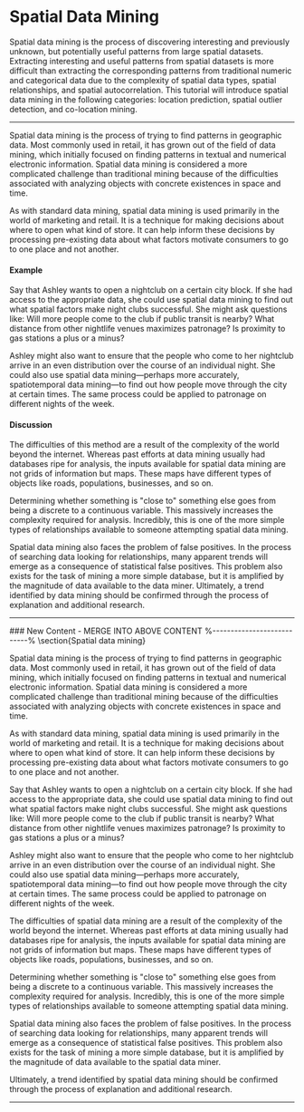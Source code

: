 Spatial Data Mining
============================
Spatial data mining is the process of discovering interesting and previously unknown, but potentially useful patterns from large spatial datasets. Extracting interesting and useful patterns from spatial datasets is more difficult than extracting the corresponding patterns from traditional numeric and categorical data due to the complexity of spatial data types, spatial relationships, and spatial autocorrelation. This tutorial will introduce spatial data mining in the following categories: location prediction, spatial outlier detection, and co-location mining.
<hr> 

Spatial data mining is the process of trying to find patterns in geographic data. Most commonly used in retail, it has grown out of the field of data mining, which initially focused on finding patterns in textual and numerical electronic information. Spatial data mining is considered a more complicated challenge than traditional mining because of the difficulties associated with analyzing objects with concrete existences in space and time.

As with standard data mining, spatial data mining is used primarily in the world of marketing and retail. It is a technique for making decisions about where to open what kind of store. It can help inform these decisions by processing pre-existing data about what factors motivate consumers to go to one place and not another.

#### Example
Say that Ashley wants to open a nightclub on a certain city block. If she had access to the appropriate data, she could use spatial data mining to find out what spatial factors make night clubs successful. She might ask questions like: Will more people come to the club if public transit is nearby? What distance from other nightlife venues maximizes patronage? Is proximity to gas stations a plus or a minus?

Ashley might also want to ensure that the people who come to her nightclub arrive in an even distribution over the course of an individual night. She could also use spatial data mining—perhaps more accurately, spatiotemporal data mining—to find out how people move through the city at certain times. The same process could be applied to patronage on different nights of the week.

#### Discussion
The difficulties of this method are a result of the complexity of the world beyond the internet. Whereas past efforts at data mining usually had databases ripe for analysis, the inputs available for spatial data mining are not grids of information but maps. These maps have different types of objects like roads, populations, businesses, and so on.

Determining whether something is "close to" something else goes from being a discrete to a continuous variable. This massively increases the complexity required for analysis. Incredibly, this is one of the more simple types of relationships available to someone attempting spatial data mining.

Spatial data mining also faces the problem of false positives. In the process of searching data looking for relationships, many apparent trends will emerge as a consequence of statistical false positives. This problem also exists for the task of mining a more simple database, but it is amplified by the magnitude of data available to the data miner. Ultimately, a trend identified by data mining should be confirmed through the process of explanation and additional research.

<hr>
### New Content - MERGE INTO ABOVE CONTENT
%---------------------------%
\section{Spatial data mining}

Spatial data mining is the process of trying to find patterns in geographic data. Most commonly used in retail, it has grown out of the field of data mining, which initially focused on finding patterns in textual and numerical electronic information. Spatial data mining is considered a more complicated challenge than traditional mining because of the difficulties associated with analyzing objects with concrete existences in space and time.


As with standard data mining, spatial data mining is used primarily in the world of marketing and retail. It is a technique for making decisions about where to open what kind of store. It can help inform these decisions by processing pre-existing data about what factors motivate consumers to go to one place and not another.


Say that Ashley wants to open a nightclub on a certain city block. If she had access to the appropriate data, she could use spatial data mining to find out what spatial factors make night clubs successful. She might ask questions like: Will more people come to the club if public transit is nearby? What distance from other nightlife venues maximizes patronage? Is proximity to gas stations a plus or a minus?


Ashley might also want to ensure that the people who come to her nightclub arrive in an even distribution over the course of an individual night. She could also use spatial data mining—perhaps more accurately, spatiotemporal data mining—to find out how people move through the city at certain times. The same process could be applied to patronage on different nights of the week.


The difficulties of spatial data mining are a result of the complexity of the world beyond the internet. Whereas past efforts at data mining usually had databases ripe for analysis, the inputs available for spatial data mining are not grids of information but maps. These maps have different types of objects like roads, populations, businesses, and so on.

Determining whether something is "close to" something else goes from being a discrete to a continuous variable. This massively increases the complexity required for analysis. Incredibly, this is one of the more simple types of relationships available to someone attempting spatial data mining.


Spatial data mining also faces the problem of false positives. In the process of searching data looking for relationships, many apparent trends will emerge as a consequence of statistical false positives. This problem also exists for the task of mining a more simple database, but it is amplified by the magnitude of data available to the spatial data miner. 


Ultimately, a trend identified by spatial data mining should be confirmed through the process of explanation and additional research.

<hr>
